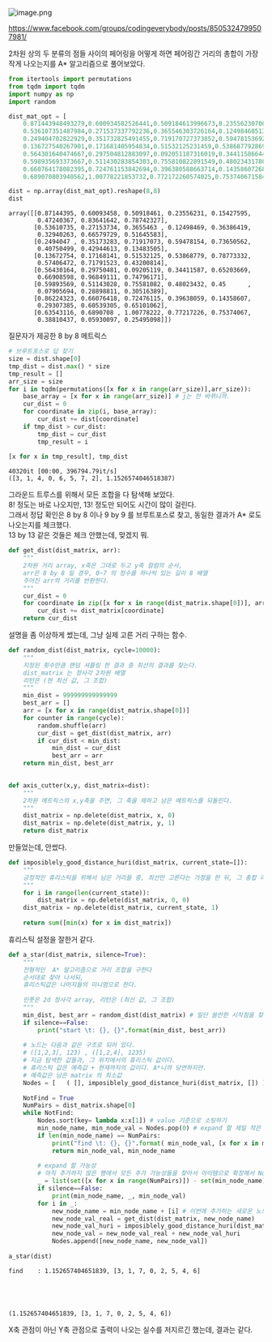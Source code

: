 ![image.png](attachment:db5bd4f0-fcd6-48b4-b3b0-713cb245057f.png)

https://www.facebook.com/groups/codingeverybody/posts/8505324799507981/

2차원 상의 두 분류의 점들 사이의 페어링을 어떻게 하면 페어링간 거리의 총합이 가장 작게 나오는지를 A* 알고리즘으로 풀어보았다. 

```python
from itertools import permutations
from tqdm import tqdm
import numpy as np
import random
```


```python
dist_mat_opt = [
    0.871443948493279,0.600934582526441,0.509184613996673,0.235562307003776,0.154275950105456,0.472403672435917,0.836416417592525,0.787423269741847,
    0.536107351487984,0.271537337792236,0.365546303726164,0.124984685133262,0.363864194745596,0.329402634427627,0.665797285100136,0.51645583041327,
    0.249404702822929,0.351732825491455,0.719170727373852,0.594781536920435,0.736505624867478,0.407504994707347,0.429446130966033,0.134835048898403,
    0.136727540267901,0.171681405954834,0.51532125231459,0.538687792869931,0.787733320665742,0.574064724301257,0.717915230990367,0.432008139028743,
    0.564301640474667,0.297504812883097,0.092051187316019,0.34411586644078,0.652036685843894,0.669085976826812,0.968491107720631,0.747961710942672,
    0.598935693373667,0.511430283854303,0.755810822891549,0.480234317807464,0.45,0.0790569415042095,0.288988105976832,0.305163890393343,0.862243225738392,
    0.660764178082395,0.724761153842694,0.396380588663714,0.143586072686012,0.293073848235206,0.605393045739056,0.651010621894445,0.635431155946098,
    0.689070803940562,1.00778221853732,0.772172260574025,0.753740671584067,0.388104367406501,0.0593009691832824,0.254950975679639]
```


```python
dist = np.array(dist_mat_opt).reshape(8,8)
dist
```

    array([[0.87144395, 0.60093458, 0.50918461, 0.23556231, 0.15427595,
            0.47240367, 0.83641642, 0.78742327],
           [0.53610735, 0.27153734, 0.3655463 , 0.12498469, 0.36386419,
            0.32940263, 0.66579729, 0.51645583],
           [0.2494047 , 0.35173283, 0.71917073, 0.59478154, 0.73650562,
            0.40750499, 0.42944613, 0.13483505],
           [0.13672754, 0.17168141, 0.51532125, 0.53868779, 0.78773332,
            0.57406472, 0.71791523, 0.43200814],
           [0.56430164, 0.29750481, 0.09205119, 0.34411587, 0.65203669,
            0.66908598, 0.96849111, 0.74796171],
           [0.59893569, 0.51143028, 0.75581082, 0.48023432, 0.45      ,
            0.07905694, 0.28898811, 0.30516389],
           [0.86224323, 0.66076418, 0.72476115, 0.39638059, 0.14358607,
            0.29307385, 0.60539305, 0.65101062],
           [0.63543116, 0.6890708 , 1.00778222, 0.77217226, 0.75374067,
            0.38810437, 0.05930097, 0.25495098]])

질문자가 제공한 8 by 8 메트릭스


```python
# 브루트포스로 답 찾기
size = dist.shape[0]
tmp_dist = dist.max() * size
tmp_result = []
arr_size = size
for i in tqdm(permutations([x for x in range(arr_size)],arr_size)):
    base_array = [x for x in range(arr_size)] # j는 안 바뀌니까.
    cur_dist = 0
    for coordinate in zip(i, base_array):
        cur_dist += dist[coordinate]
    if tmp_dist > cur_dist:
        tmp_dist = cur_dist
        tmp_result = i
        
[x for x in tmp_result], tmp_dist
```

    40320it [00:00, 396794.79it/s]
    ([3, 1, 4, 0, 6, 5, 7, 2], 1.1526574046518387)


그라운드 트루스를 위해서 모든 조합을 다 탐색해 보았다.   
8! 정도는 바로 나오지만, 13! 정도만 되어도 시간이 많이 걸린다.   
그래서 정답 확인은 8 by 8 이나 9 by 9 를 브루트포스로 찾고,  동일한 결과가 A* 로도 나오는지를 체크했다.   
13 by 13 같은 것들은 체크 안했는데, 맞겠지 뭐. 


```python
def get_dist(dist_matrix, arr):
    """
    2차원 거리 array, x축은 그대로 두고 y축 컬럼의 순서,
    arr은 8 by 8 일 경우, 0~7 의 정수를 하나씩 있는 길이 8 배열
    주어진 arr의 거리를 반환한다.
    """
    cur_dist = 0
    for coordinate in zip([x for x in range(dist_matrix.shape[0])], arr):
        cur_dist += dist_matrix[coordinate]
    return cur_dist
```
설명을 좀 이상하게 썼는데, 그냥 실제 고른 거리 구하는 함수. 


```python
def random_dist(dist_matrix, cycle=10000):
    """
    지정된 횟수만큼 랜덤 셔플링 한 결과 중 최선의 결과를 찾는다. 
    dist_matrix 는 정사각 2차원 배열
    리턴은 (현 최선 값, 그 조합)
    """
    min_dist = 999999999999999
    best_arr = []
    arr = [x for x in range(dist_matrix.shape[0])]
    for counter in range(cycle):
        random.shuffle(arr)
        cur_dist = get_dist(dist_matrix, arr)
        if cur_dist < min_dist:
            min_dist = cur_dist
            best_arr = arr
    return min_dist, best_arr
    
```


```python
def axis_cutter(x,y, dist_matrix=dist):
    """
    2차원 메트릭스의 x,y축을 주면, 그 축을 제하고 남은 메트릭스를 되돌린다.
    """
    dist_matrix = np.delete(dist_matrix, x, 0)
    dist_matrix = np.delete(dist_matrix, y, 1)
    return dist_matrix
```
만들었는데, 안썼다.

```python
def imposiblely_good_distance_huri(dist_matrix, current_state=[]):
    """
    긍정적인 휴리스틱을 위해서 남은 거리들 중, 최선만 고른다는 가정을 한 뒤, 그 총합 리턴
    """
    for i in range(len(current_state)):
        dist_matrix = np.delete(dist_matrix, 0, 0)
    dist_matrix = np.delete(dist_matrix, current_state, 1)
        
    return sum([min(x) for x in dist_matrix])

```
휴리스틱 설정을 잘한거 같다. 

```python
def a_star(dist_matrix, silence=True):
    """
    전형적인  A* 알고리즘으로 거리 조합을 구한다
    순서대로 찾아 나서되, 
    휴리스틱값은 나머지들의 미니멈으로 한다. 
    
    인풋은 2d 정사각 array, 리턴은 (최선 값, 그 조합)
    """
    min_dist, best_arr = random_dist(dist_matrix) # 일단 쓸만한 시작점을 찾아둔다.
    if silence==False:
        print("start \t: {}, {}".format(min_dist, best_arr))
    
    # 노드는 다음과 같은 구조로 되어 있다.
    # ([1,2,3], 123) , ([1,2,4], 1235)
    # 지금 탐색한 값들과, 그 위치에서의 휴리스틱 값이다. 
    # 휴리스틱 값은 예측값 + 현재까지의 값이다. A*니까 당연하지만.
    # 예측값은 남은 matrix 의 최소값
    Nodes = [   ( [], imposiblely_good_distance_huri(dist_matrix, []) )    ]
    
    NotFind = True
    NumPairs = dist_matrix.shape[0]
    while NotFind:
        Nodes.sort(key= lambda x:x[1]) # value 기준으로 소팅하기
        min_node_name, min_node_val = Nodes.pop(0) # expand 할 제일 작은 노드 찾기
        if len(min_node_name) == NumPairs:
            print("find \t: {}, {}".format( min_node_val, [x for x in min_node_name]))
            return min_node_val, min_node_name
           
        # expand 할 가능성
        # 아직 추가하지 않은 행에서 모든 추가 가능성들을 찾아서 아이템으로 확장해서 Nodes 에 넣는다
        _ = list(set([x for x in range(NumPairs)]) - set(min_node_name))
        if silence==False:
            print(min_node_name, _, min_node_val)
        for i in _:
            new_node_name = min_node_name + [i] # 이번에 추가하는 새로운 노드 이름
            new_node_val_real = get_dist(dist_matrix, new_node_name)
            new_node_val_huri = imposiblely_good_distance_huri(dist_matrix, new_node_name)
            new_node_val = new_node_val_real + new_node_val_huri
            Nodes.append([new_node_name, new_node_val])
    
a_star(dist)
```

    find 	: 1.152657404651839, [3, 1, 7, 0, 2, 5, 4, 6]
    




    (1.152657404651839, [3, 1, 7, 0, 2, 5, 4, 6])
X축 관점이 아닌 Y축 관점으로 출력이 나오는 실수를 저지르긴 했는데, 결과는 같다. 

